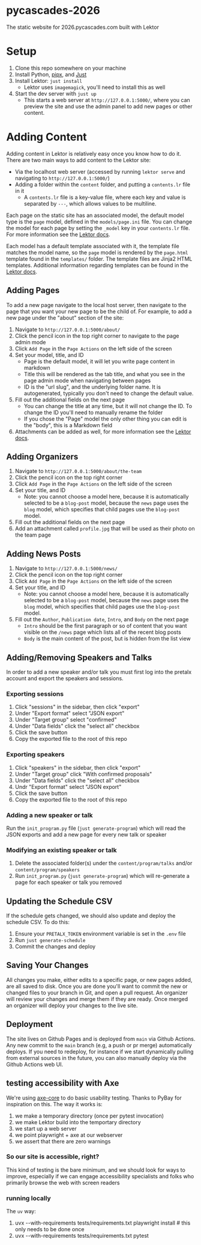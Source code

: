 # pycascades-2026
The static website for 2026.pycascades.com built with Lektor

# Setup
1. Clone this repo somewhere on your machine
2. Install Python, [pipx](https://pipx.pypa.io/latest/installation/), and [Just](https://just.systems/man/en/)
3. Install Lektor: `just install`
    - Lektor uses `imagemagick`, you'll need to install this as well
4. Start the dev server with `just up`
    - This starts a web server at `http://127.0.0.1:5000/`, where you can preview the site and use
    the admin panel to add new pages or other content.

# Adding Content
Adding content in Lektor is relatively easy once you know how to do it. There are two main ways to
add content to the Lektor site:

- Via the localhost web server (accessed by running `lektor serve` and navigating to
    `http://127.0.0.1:5000/`)
- Adding a folder within the `content` folder, and putting a `contents.lr` file in it
    -  A `contents.lr` file is a key-value file, where each key and value is separated by `---`,
    which allows values to be multiline.

Each page on the static site has an associated model, the default model type is the `page` model,
defined in the `models/page.ini` file. You can change the model for each page by setting the
`_model` key in your `contents.lr` file. For more information see the
[Lektor docs](https://www.getlektor.com/docs/content/).

Each model has a default template associated with it, the template file matches the model name, so
the `page` model is rendered by the `page.html` template found in the `templates/` folder. The
template files are Jinja2 HTML templates. Additional information regarding templates can be found
in the [Lektor docs](https://www.getlektor.com/docs/templates/).

## Adding Pages
To add a new page navigate to the local host server, then navigate to the page that you want your
new page to be the child of. For example, to add a new page under the "about" section of the site:

1. Navigate to `http://127.0.0.1:5000/about/`
2. Click the pencil icon in the top right corner to navigate to the page admin mode
3. Click `Add Page` in the `Page Actions` on the left side of the screen
4. Set your model, title, and ID
    - Page is the default model, it will let you write page content in markdown
    - Title this will be rendered as the tab title, and what you see in the page admin mode when
    navigating between pages
    - ID is the "url slug", and the underlying folder name. It is autogenerated, typically you don't
    need to change the default value.
5. Fill out the additional fields on the next page
    - You can change the title at any time, but it will not change the ID. To change the ID you'll
    need to manually rename the folder
    - If you chose the "Page" model the only other thing you can edit is the "body", this is a
    Markdown field
6. Attachments can be added as well, for more information see the
[Lektor docs](https://www.getlektor.com/docs/content/attachments/).

## Adding Organizers
1. Navigate to `http://127.0.0.1:5000/about/the-team`
2. Click the pencil icon on the top right corner
3. Click `Add Page` in the `Page Actions` on the left side of the screen
4. Set your title, and ID
    - Note: you cannot choose a model here, because it is automatically selected to be a `blog-post`
    model, because the `news` page uses the `blog` model, which specifies that child pages use the
    `blog-post` model.
5. Fill out the additional fields on the next page
6. Add an attachment called `profile.jpg` that will be used as their photo on the team page

## Adding News Posts
1. Navigate to `http://127.0.0.1:5000/news/`
2. Click the pencil icon on the top right corner
3. Click `Add Page` in the `Page Actions` on the left side of the screen
4. Set your title, and ID
    - Note: you cannot choose a model here, because it is automatically selected to be a `blog-post`
    model, because the `news` page uses the `blog` model, which specifies that child pages use the
    `blog-post` model.
5. Fill out the `Author`, `Publication date`, `Intro`, and `Body` on the next page
    - `Intro` should be the first paragraph or so of content that you want visible on the `/news`
    page which lists all of the recent blog posts
    - `Body` is the main content of the post, but is hidden from the list view

## Adding/Removing Speakers and Talks
In order to add a new speaker and/or talk you must first log into the pretalx account and export the speakers and
sessions.

### Exporting sessions
1. Click "sessions" in the sidebar, then click "export"
2. Under "Export format" select "JSON export"
3. Under "Target group" select "confirmed"
4. Under "Data fields" click the "select all" checkbox
5. Click the save button
6. Copy the exported file to the root of this repo

### Exporting speakers
1. Click "speakers" in the sidebar, then click "export"
2. Under "Target group" click "With confirmed proposals"
3. Under "Data fields" click the "select all" checkbox
4. Undr "Export format" select "JSON export"
5. Click the save button
6. Copy the exported file to the root of this repo

### Adding a new speaker or talk
Run the `init_program.py` file (`just generate-program`) which will read the JSON exports and add a new page for every new talk or speaker

### Modifying an existing speaker or talk
1. Delete the associated folder(s) under the `content/program/talks` and/or `content/program/speakers`
2. Run `init_program.py` (`just generate-program`) which will re-generate a page for each speaker or talk you removed


## Updating the Schedule CSV

If the schedule gets changed, we should also update and deploy the schedule CSV. To do this:

1. Ensure your `PRETALX_TOKEN` environment variable is set in the `.env` file
2. Run `just generate-schedule`
3. Commit the changes and deploy
    
## Saving Your Changes
All changes you make, either edits to a specific page, or new pages added, are all saved to disk.
Once you are done you'll want to commit the new or changed files to your branch in Git, and open a
pull request. An organizer will review your changes and merge them if they are ready. Once merged
an organizer will deploy your changes to the live site.

## Deployment

The site lives on Github Pages and is deployed from `main` via Github Actions.
Any new commit to the `main` branch (e.g, a push or pr merge) automatically deploys.
If you need to redeploy, for instance if we start dynamically pulling from external 
sources in the future, you can also manually deploy via the Github Actions web UI.


## testing accessibility with Axe

We're using [axe-core](https://www.deque.com/axe/) to do basic usability testing.
Thanks to PyBay for inspiration on this.
The way it works is:
1. we make a temporary directory (once per pytest invocation)
1. we make Lektor build into the temportary directory
1. we start up a web server
1. we point playwright + axe at our webserver
1. we assert that there are zero warnings

### So our site is accessible, right?

This kind of testing is the bare minimum, and we should look for ways to improve, 
especially if we can engage accessibility specialists and folks who primarily 
browse the web with screen readers

### running locally
The `uv` way:
1. uvx --with-requirements tests/requirements.txt playwright install  # this only needs to be done once
1. uvx --with-requirements tests/requirements.txt pytest
